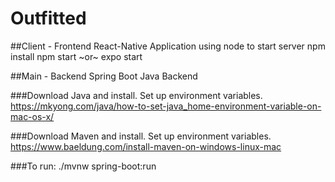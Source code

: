 # Outfitted

##Client - Frontend
React-Native Application using node to start server
npm install
npm start ~or~ expo start

##Main - Backend
Spring Boot Java Backend

###Download Java and install. Set up environment variables.
https://mkyong.com/java/how-to-set-java_home-environment-variable-on-mac-os-x/

###Download Maven and install. Set up environment variables.
https://www.baeldung.com/install-maven-on-windows-linux-mac

###To run:
./mvnw spring-boot:run


